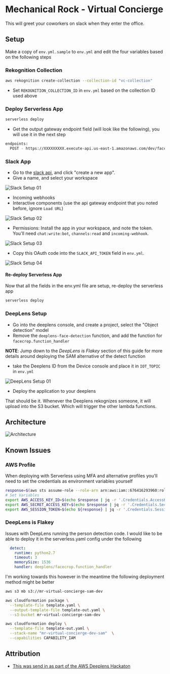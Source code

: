 # Mechanical Rock - Virtual Concierge

This will greet your coworkers on slack when they enter the office.

## Setup

Make a copy of `env.yml.sample` to `env.yml` and edit the four variables based on the following steps

### Rekognition Collection

```bash
aws rekognition create-collection --collection-id "vc-collection"
```

- Set `REKOGNITION_COLLECTION_ID` in `env.yml` based on the collection ID used above

### Deploy Serverless App

```bash
serverless deploy
```

- Get the output gateway endpoint field (will look like the following), you will use it in the next step

```bash
endpoints:
  POST - https://XXXXXXXXX.execute-api.us-east-1.amazonaws.com/dev/faces/train
```

### Slack App

- Go to the [slack api](https://api.slack.com/apps), and click "create a new app".
- Give a name, and select your workspace

![Slack Setup 01](img/slack-app-setup-01.png)

- Incoming webhooks
- Interactive components (use the api gateway endpoint that you noted before, ignore `Load URL`)

![Slack Setup 02](img/slack-app-setup-02.png)

- Permissions: Install the app in your workspace, and note the token. You'll need `chat:write:bot`, `channels:read` and `incoming-webhook`.

![Slack Setup 03](img/slack-app-setup-03.png)

- Copy this OAuth code into the `SLACK_API_TOKEN` field in `env.yml`.

![Slack Setup 04](img/slack-app-setup-04.png)

#### Re-deploy Serverless App

Now that all the fields in the env.yml file are setup, re-deploy the serverless app

```bash
serverless deploy
```

### DeepLens Setup

- Go into the deeplens console, and create a project, select the "Object detection" model
- Remove the `deeplens-face-detection` function, and add the function for `facecrop.function_handler`

**NOTE**: Jump down to the _DeepLens is Flakey_ section of this guide for more details around deploying the SAM alternative of the detect function

- take the Deeplens ID from the Device console and place it in `IOT_TOPIC` in `env.yml`

![DeepLens Setup 01](img/deeplens-setup-01.png)

- Deploy the application to your deeplens

That should be it. Whenever the Deeplens rekognizes someone, it will upload into the S3 bucket. Which will trigger the other lambda functions.

## Architecture

![Architecture](img/architecture.png)

## Known Issues

### AWS Profile

When deploying with Serverless using MFA and alternative profiles you'll need to set the credentials as environment variables yourself

```bash
response=$(aws sts assume-role --role-arn arn:aws:iam::676416293960:role/DevOpsRole --role-session-name "Serverless" --profile mr-sandbox-vc)
# Set Variables
export AWS_ACCESS_KEY_ID=$(echo $response | jq -r '.Credentials.AccessKeyId')
export AWS_SECRET_ACCESS_KEY=$(echo $response | jq -r '.Credentials.SecretAccessKey')
export AWS_SESSION_TOKEN=$(echo ${response} | jq -r '.Credentials.SessionToken')
```

### DeepLens is Flakey

Issues with DeepLens running the person detection code. I would like to be able to deploy it in the serverless.yaml config under the following

```yaml
  detect:
    runtime: python2.7
    timeout: 3
    memorySize: 1536
    handler: deeplens/facecrop.function_handler
```

I'm working towards this however in the meantime the following deployment method might be better

```bash
aws s3 mb s3://mr-virtual-concierge-sam-dev

aws cloudformation package \
  --template-file template.yaml \
  --output-template-file template-out.yaml \
  --s3-bucket mr-virtual-concierge-sam-dev

aws cloudformation deploy \
  --template-file template-out.yaml \
  --stack-name "mr-virtual-concierge-dev-sam"  \
  --capabilities CAPABILITY_IAM
```

## Attribution

- [This was send in as part of the AWS Deeplens Hackaton](https://devpost.com/software/doorman-a1oh0e)
